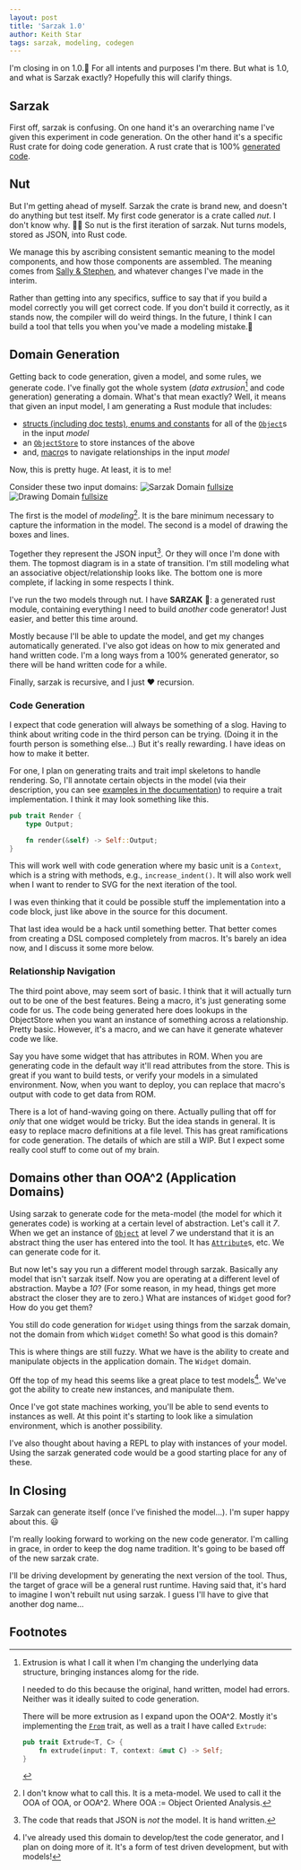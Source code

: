 ```yaml
---
layout: post
title: 'Sarzak 1.0'
author: Keith Star
tags: sarzak, modeling, codegen
---
```


I'm closing in on 1.0.🎉
For all intents and purposes I'm there.
But what is 1.0, and what is Sarzak exactly?
Hopefully this will clarify things.

## Sarzak

First off, sarzak is confusing.
On one hand it's an overarching name I've given this experiment in code generation.
On the other hand it's a specific Rust crate for doing code generation.
A rust crate that is 100% [generated code](/assets/docs/sarzak/sarzak/index.html).

## Nut

But I'm getting ahead of myself.
Sarzak the crate is brand new, and doesn't do anything but test itself.
My first code generator is a crate called _nut_.
I don't know why. 🤷‍♂️
So nut is the first iteration of sarzak.
Nut turns models, stored as JSON, into Rust code.

We manage this by ascribing consistent semantic meaning to the model components, and how those components are assembled.
The meaning comes from [Sally & Stephen](https://en.wikipedia.org/wiki/Shlaer–Mellor_method), and whatever changes I've made in the interim.

Rather than getting into any specifics, suffice to say that if you build a model correctly you will get correct code.
If you don't build it correctly, as it stands now, the compiler will do weird things.
In the future, I think I can build a tool that tells you when you've made a modeling mistake.🤔

## Domain Generation

Getting back to code generation, given a model, and some rules, we generate code.
I've finally got the whole system (_data extrusion_[^extrude] and code generation) generating a domain.
What's that mean exactly?
Well, it means that given an input model, I am generating a Rust module that includes:

-   [structs (including doc tests), enums and constants](/assets/docs/sarzak/sarzak/sarzak/types/index.html) for all of the [`Object`](/assets/docs/sarzak/sarzak/sarzak/types/struct.Object.html)s in the input _model_
-   an [`ObjectStore`](/assets/docs/sarzak/sarzak/sarzak/store/struct.ObjectStore.html) to store instances of the above
-   and, [macro](/assets/docs/sarzak/sarzak/index.html)s to navigate relationships in the input _model_

Now, this is pretty huge.
At least, it is to me!

Consider these two input domains:
![Sarzak Domain](/assets/images/sarzak_0_small.png)
[fullsize](/assets/images/sarzak_0_smallish.png)
![Drawing Domain](/assets/images/drawing_0_small.png)
[fullsize](/assets/images/drawing_0_smallish.png)

The first is the model of _modeling_[^ooa].
It is the bare minimum necessary to capture the information in the model.
The second is a model of drawing the boxes and lines.

Together they represent the JSON input[^nb].
Or they will once I'm done with them.
The topmost diagram is in a state of transition.
I'm still modeling what an associative object/relationship looks like.
The bottom one is more complete, if lacking in some respects I think.

I've run the two models through nut.
I have **SARZAK** 🤣: a generated rust module, containing everything I need to build _another_ code generator!
Just easier, and better this time around.

Mostly because I'll be able to update the model, and get my changes automatically generated.
I've also got ideas on how to mix generated and hand written code.
I'm a long ways from a 100% generated generator, so there will be hand written code for a while.

Finally, sarzak is recursive, and I just ❤️ recursion.

### Code Generation

I expect that code generation will always be something of a slog.
Having to think about writing code in the third person can be trying.
(Doing it in the fourth person is something else...)
But it's really rewarding.
I have ideas on how to make it better.

For one, I plan on generating traits and trait impl skeletons to handle rendering.
So, I'll annotate certain objects in the model (via their description, you can see [examples in the documentation](/assets/docs/sarzak/sarzak/drawing/types/constant.LEFT.html)) to require a trait implementation.
I think it may look something like this.

```rust
pub trait Render {
    type Output;

    fn render(&self) -> Self::Output;
}
```

This will work well with code generation where my basic unit is a `Context`, which is a string with methods, e.g., `increase_indent()`.
It will also work well when I want to render to SVG for the next iteration of the tool.

I was even thinking that it could be possible stuff the implementation into a code block, just like above in the source for this document.

That last idea would be a hack until something better.
That better comes from creating a DSL composed completely from macros.
It's barely an idea now, and I discuss it some more below.

### Relationship Navigation

The third point above, may seem sort of basic.
I think that it will actually turn out to be one of the best features.
Being a macro, it's just generating some code for us.
The code being generated here does lookups in the ObjectStore when you want an instance of something across a relationship.
Pretty basic.
However, it's a macro, and we can have it generate whatever code we like.

Say you have some widget that has attributes in ROM.
When you are generating code in the default way it'll read attributes from the store.
This is great if you want to build tests, or verify your models in a simulated environment.
Now, when you want to deploy, you can replace that macro's output with code to get data from ROM.

There is a lot of hand-waving going on there.
Actually pulling that off for _only_ that one widget would be tricky.
But the idea stands in general.
It is easy to replace macro definitions at a file level.
This has great ramifications for code generation.
The details of which are still a WIP.
But I expect some really cool stuff to come out of my brain.

## Domains other than OOA^2 (Application Domains)

Using sarzak to generate code for the meta-model (the model for which it generates code) is working at a certain level of abstraction.
Let's call it _7_.
When we get an instance of [`Object`](/assets/docs/sarzak/sarzak/sarzak/types/struct.Object.html) at level _7_ we understand that it is an abstract thing the user has entered into the tool.
It has [`Attribute`](/assets/docs/sarzak/sarzak/sarzak/types/struct.Attribute.html)s, etc.
We can generate code for it.

But now let's say you run a different model through sarzak.
Basically any model that isn't sarzak itself.
Now you are operating at a different level of abstraction.
Maybe a _10_?
(For some reason, in my head, things get more abstract the closer they are to zero.)
What are instances of `Widget` good for?
How do you get them?

You still do code generation for `Widget` using things from the sarzak domain, not the domain from which `Widget` cometh!
So what good is this domain?

This is where things are still fuzzy.
What we have is the ability to create and manipulate objects in the application domain.
The `Widget` domain.

Off the top of my head this seems like a great place to test models[^tdd].
We've got the ability to create new instances, and manipulate them.

Once I've got state machines working, you'll be able to send events to instances as well.
At this point it's starting to look like a simulation environment, which is another possibility.

I've also thought about having a REPL to play with instances of your model.
Using the sarzak generated code would be a good starting place for any of these.

## In Closing

Sarzak can generate itself (once I've finished the model...).
I'm super happy about this. 😃

I'm really looking forward to working on the new code generator.
I'm calling in grace, in order to keep the dog name tradition.
It's going to be based off of the new sarzak crate.

I'll be driving development by generating the next version of the tool.
Thus, the target of grace will be a general rust runtime.
Having said that, it's hard to imagine I won't rebuilt nut using sarzak.
I guess I'll have to give that another dog name...

## Footnotes

[^extrude]:
    Extrusion is what I call it when I'm changing the underlying data structure, bringing instances alomg for the ride.

    I needed to do this because the original, hand written, model had errors.
    Neither was it ideally suited to code generation.

    There will be more extrusion as I expand upon the OOA^2.
    Mostly it's implementing the [`From`](https://doc.rust-lang.org/1.66.1/core/convert/trait.From.html) trait, as well as a trait I have called `Extrude`:

    ```rust
    pub trait Extrude<T, C> {
        fn extrude(input: T, context: &mut C) -> Self;
    }
    ```

[^ooa]:
    I don't know what to call this.
    It is a meta-model.
    We used to call it the OOA of OOA, or OOA^2.
    Where OOA := Object Oriented Analysis.

[^nb]:
    The code that reads that JSON is _not_ the model.
    It is hand written.

[^tdd]:
    I've already used this domain to develop/test the code generator, and I plan on doing more of it.
    It's a form of test driven development, but with models!
